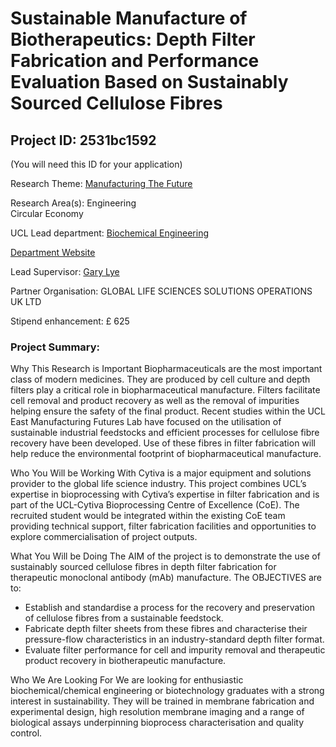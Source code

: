 # Sustainable Manufacture of Biotherapeutics: Depth Filter Fabrication and Performance Evaluation Based on Sustainably Sourced Cellulose Fibres

## Project ID: **2531bc1592**
(You will need this ID for your application)

Research Theme: [Manufacturing The Future](../themes/manufacturing-the-future.md)

Research Area(s):
Engineering<br />Circular Economy

UCL Lead department: [Biochemical Engineering](../departments/biochemical-engineering.md)

[Department Website](https://www.ucl.ac.uk/biochemical-engineering)

Lead Supervisor: [Gary Lye](https://profiles.ucl.ac.uk/10103)

Partner Organisation: GLOBAL LIFE SCIENCES SOLUTIONS OPERATIONS UK LTD

Stipend enhancement: £ 625

### Project Summary:

Why This Research is Important
Biopharmaceuticals are the most important class of modern medicines. They are produced by cell culture and depth filters play a critical role in biopharmaceutical manufacture. Filters facilitate cell removal and product recovery as well as the removal of impurities helping ensure the safety of the final product. Recent studies within the UCL East Manufacturing Futures Lab have focused on the utilisation of sustainable industrial feedstocks and efficient processes for cellulose fibre recovery have been developed. Use of these fibres in filter fabrication will help reduce the environmental footprint of biopharmaceutical manufacture.

Who You Will be Working With
Cytiva is a major equipment and solutions provider to the global life science industry. This project combines UCL’s expertise in bioprocessing with Cytiva’s expertise in filter fabrication and is part of the UCL-Cytiva Bioprocessing Centre of Excellence (CoE). The recruited student would be integrated within the existing CoE team providing technical support, filter fabrication facilities and opportunities to explore commercialisation of project outputs.

What You Will be Doing
The AIM of the project is to demonstrate the use of sustainably sourced cellulose fibres in depth filter fabrication for therapeutic monoclonal antibody (mAb) manufacture. The OBJECTIVES are to:
- Establish and standardise a process for the recovery and preservation of cellulose fibres from a sustainable feedstock.
- Fabricate depth filter sheets from these fibres and characterise their pressure-flow characteristics in an industry-standard depth filter format.
- Evaluate filter performance for cell and impurity removal and therapeutic product recovery in biotherapeutic manufacture.

Who We Are Looking For
We are looking for enthusiastic biochemical/chemical engineering or biotechnology graduates with a strong interest in sustainability. They will be trained in membrane fabrication and experimental design, high resolution membrane imaging and a range of biological assays underpinning bioprocess characterisation and quality control.

